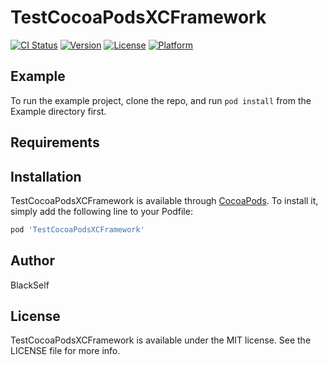 # TestCocoaPodsXCFramework

[![CI Status](https://img.shields.io/travis/BlackSelf/TestCocoaPodsXCFramework.svg?style=flat)](https://travis-ci.org/BlackSelf/TestCocoaPodsXCFramework)
[![Version](https://img.shields.io/cocoapods/v/TestCocoaPodsXCFramework.svg?style=flat)](https://cocoapods.org/pods/TestCocoaPodsXCFramework)
[![License](https://img.shields.io/cocoapods/l/TestCocoaPodsXCFramework.svg?style=flat)](https://cocoapods.org/pods/TestCocoaPodsXCFramework)
[![Platform](https://img.shields.io/cocoapods/p/TestCocoaPodsXCFramework.svg?style=flat)](https://cocoapods.org/pods/TestCocoaPodsXCFramework)

## Example

To run the example project, clone the repo, and run `pod install` from the Example directory first.

## Requirements

## Installation

TestCocoaPodsXCFramework is available through [CocoaPods](https://cocoapods.org). To install
it, simply add the following line to your Podfile:

```ruby
pod 'TestCocoaPodsXCFramework'
```

## Author

BlackSelf

## License

TestCocoaPodsXCFramework is available under the MIT license. See the LICENSE file for more info.
